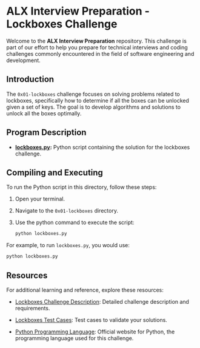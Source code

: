 # ALX Interview Preparation - Lockboxes Challenge

Welcome to the **ALX Interview Preparation** repository. This challenge is part of our effort to help you prepare for technical interviews and coding challenges commonly encountered in the field of software engineering and development.

## Introduction

The `0x01-lockboxes` challenge focuses on solving problems related to lockboxes, specifically how to determine if all the boxes can be unlocked given a set of keys. The goal is to develop algorithms and solutions to unlock all the boxes optimally.

## Program Description

- **[lockboxes.py](https://github.com/iakev/alx-interview/blob/main/0x01-lockboxes/0-lockboxes.py):** Python script containing the solution for the lockboxes challenge.

## Compiling and Executing

To run the Python script in this directory, follow these steps:

1. Open your terminal.

2. Navigate to the `0x01-lockboxes` directory.

3. Use the python command to execute the script:

   ```bash
   python lockboxes.py
   ```

For example, to run `lockboxes.py`, you would use:

```bash
python lockboxes.py
```

## Resources

For additional learning and reference, explore these resources:

- [Lockboxes Challenge Description](https://github.com/iakev/alx-interview/blob/main/0x01-lockboxes/README.md): Detailed challenge description and requirements.

- [Lockboxes Test Cases](https://github.com/iakev/alx-interview/blob/main/0x01-lockboxes/tests/0-main.py): Test cases to validate your solutions.

- [Python Programming Language](https://www.python.org/): Official website for Python, the programming language used for this challenge.
